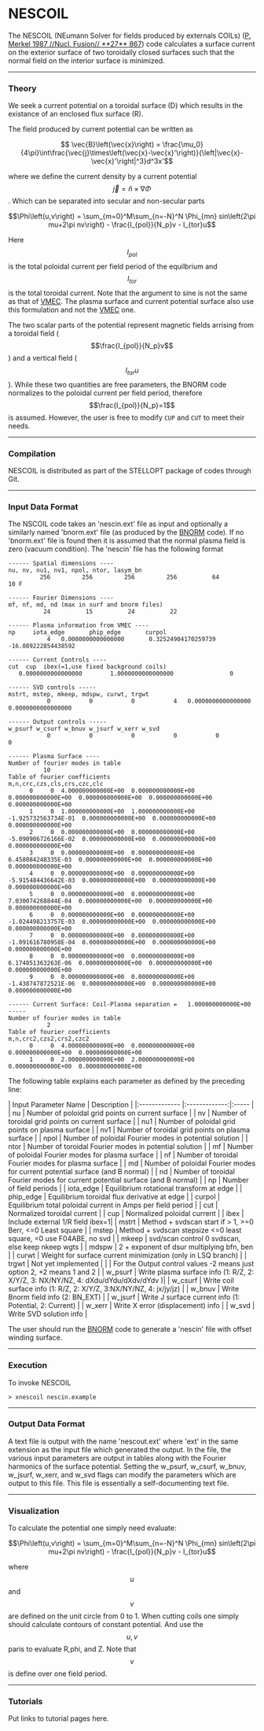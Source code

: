 NESCOIL
=======

The NESCOIL (NEumann Solver for fields produced by externals COILs)
([P. Merkel 1987 //Nucl. Fusion// \*\*27\*\* 867](http://dx.doi.org/10.1088/0029-5515/27/5/018))
code calculates a surface current on the exterior surface of two
toroidally closed surfaces such that the normal field on the interior
surface is minimized.

------------------------------------------------------------------------

### Theory

We seek a current potential on a toroidal surface (D) which results in
the existance of an enclosed flux surface (R).

The field produced by current potential can be written as

$$ \vec{B}\left(\vec{x}\right) = \frac{\mu_0}{4\pi}\int\frac{\vec{j}\times\left(\vec{x}-\vec{x}'\right)}{\left|\vec{x}-\vec{x}'\right|^3}d^3x'$$

where we define the current density by a current potential $$\vec{j} = \hat{n}\times\nabla\Phi$$.
Which can be separated into secular and non-secular parts

$$\Phi\left(u,v\right) = \sum_{m=0}^M\sum_{n=-N}^N \Phi_{mn} sin\left(2\pi mu+2\pi nv\right) - \frac{I_{pol}}{N_p}v - I_{tor}u$$

Here $$I_{pol}$$ is the total poloidal current per field period of the equilbrium and
$$I_{tor}$$ is the total toroidal current. Note that the argument to
sine is not the same as that of [VMEC](VMEC). The plasma surface and 
current potential surface also use this formulation and not the [VMEC](VMEC)
one.

The two scalar parts of the potential represent magnetic fields arrising
from a toroidal field ($$\frac{I_{pol}}{N_p}v$$) and a vertical field
($$I_{tor}u$$). While these two quantities are free parameters, the
BNORM code normalizes to the poloidal current per field period, therefore
$$\frac{I_{pol}}{N_p}=1$$ is assumed. However, the user is free to modify
`CUP` and `CUT` to meet their needs.

------------------------------------------------------------------------

### Compilation

NESCOIL is distributed as part of the STELLOPT package of codes through
Git.

------------------------------------------------------------------------

### Input Data Format

The NSCOIL code takes an 'nescin.ext' file as input and optionally a
similarly named 'bnorm.ext' file (as produced by the [BNORM](BNORM) code).
If no 'bnorm.ext' file is found then it is assumed that the normal
plasma field is zero (vacuum condition). The 'nescin' file has the following
format

```
------ Spatial dimensions ----
nu, nv, nu1, nv1, npol, ntor, lasym_bn
         256         256         256         256          64          10 F

------ Fourier Dimensions ----
mf, nf, md, nd (max in surf and bnorm files)
          24          15          24          22

------ Plasma information from VMEC ----
np     iota_edge       phip_edge       curpol
           4   0.0000000000000000       0.32524904170259739       -16.089222854438592     

------ Current Controls ----
cut  cup  ibex(=1,use fixed background coils)
   0.0000000000000000        1.0000000000000000                0

------ SVD controls -----
mstrt, mstep, mkeep, mdspw, curwt, trgwt
           0           0           0           4   0.0000000000000000        0.0000000000000000     

------ Output controls -----
w_psurf w_csurf w_bnuv w_jsurf w_xerr w_svd
           0           0           0           0           0           0

------ Plasma Surface ---- 
Number of fourier modes in table
          10
Table of fourier coefficients
m,n,crc,czs,cls,crs,czc,clc
      0     0  4.000000000000E+00  0.000000000000E+00  0.000000000000E+00  0.000000000000E+00  0.000000000000E+00  0.000000000000E+00
      1     0  1.000000000000E+00  1.000000000000E+00 -1.925732563734E-01  0.000000000000E+00  0.000000000000E+00  0.000000000000E+00
      2     0  0.000000000000E+00  0.000000000000E+00 -5.090906726166E-02  0.000000000000E+00  0.000000000000E+00  0.000000000000E+00
      3     0  0.000000000000E+00  0.000000000000E+00  6.458084248335E-03  0.000000000000E+00  0.000000000000E+00  0.000000000000E+00
      4     0  0.000000000000E+00  0.000000000000E+00 -5.915484436642E-03  0.000000000000E+00  0.000000000000E+00  0.000000000000E+00
      5     0  0.000000000000E+00  0.000000000000E+00  7.030074268844E-04  0.000000000000E+00  0.000000000000E+00  0.000000000000E+00
      6     0  0.000000000000E+00  0.000000000000E+00 -1.024498213757E-03  0.000000000000E+00  0.000000000000E+00  0.000000000000E+00
      7     0  0.000000000000E+00  0.000000000000E+00 -1.091616780958E-04  0.000000000000E+00  0.000000000000E+00  0.000000000000E+00
      8     0  0.000000000000E+00  0.000000000000E+00  6.174851363263E-06  0.000000000000E+00  0.000000000000E+00  0.000000000000E+00
      9     0  0.000000000000E+00  0.000000000000E+00 -1.438747872521E-06  0.000000000000E+00  0.000000000000E+00  0.000000000000E+00

------ Current Surface: Coil-Plasma separation =   1.000000000000E+00 -----
Number of fourier modes in table
           2
Table of fourier coefficients
m,n,crc2,czs2,crs2,czc2
      0     0  4.000000000000E+00  0.000000000000E+00  0.000000000000E+00  0.000000000000E+00
      1     0  2.000000000000E+00  2.000000000000E+00  0.000000000000E+00  0.000000000000E+00

```

The following table explains each parameter as defined by the preceding
line:

| Input Parameter Name | Description | 
|:------------- |:-------------:|:----- |
| nu | Number of poloidal grid points on current surface | 
| nv | Number of toroidal grid points on current surface | 
| nu1 | Number of poloidal grid points on plasma surface | 
| nv1 | Number of toroidal grid points on plasma surface | 
| npol | Number of poloidal Fourier modes in potential solution | 
| ntor | Number of toroidal Fourier modes in potential solution | 
| mf | Number of poloidal Fourier modes for plasma surface | 
| nf | Number of toroidal Fourier modes for plasma surface | 
| md | Number of poloidal Fourier modes for current potential surface (and B normal) | 
| nd | Number of toroidal Fourier modes for current potential surface (and B normal) | 
| np | Number of field periods |
| iota\_edge | Equilibrium rotational transform at edge | 
| phip\_edge | Equilibrium toroidal flux derivative at edge | 
| curpol | Equilibrium total poloidal current in Amps per field period | 
| cut | Normalized toroidal current | 
| cup | Normalized poloidal current | 
| ibex | Include external 1/R field ibex=1| 
| mstrt | Method + svdscan start if \> 1, \>=0 Berr, \<=0 Least square | 
| mstep | Method + svdscan stepsize \<=0 least square, =0 use F04ABE, no svd | 
| mkeep | svd/scan control 0 svdscan, else keep nkeep wgts | 
| mdspw | 2 + exponent of dsur multiplying bfn, ben | 
| curwt | Weight for surface current minimization (only in LSQ branch) | 
| trgwt | Not yet implemented | 
| | For the Output control values -2 means just option 2, +2 means 1 and 2 |
| w\_psurf | Write plasma surface info (1: R/Z, 2: X/Y/Z, 3: NX/NY/NZ, 4: dXdu/dYdu/dXdv/dYdv )| 
| w\_csurf | Write coil surface info (1: R/Z, 2: X/Y/Z, 3:NX/NY/NZ, 4: jx/jy/jz) | 
| w\_bnuv | Write Bnorm field info (2: BN_EXT) | 
| w\_jsurf | Write J surface current info (1: Potential, 2: Current) | 
| w\_xerr | Write X error (displacement) info | 
| w\_svd | Write SVD solution info |

The user should run the [BNORM](BNORM) code to generate a 'nescin' file
with offset winding surface.

------------------------------------------------------------------------

### Execution

To invoke NESCOIL 

```
> xnescoil nescin.example
```

------------------------------------------------------------------------

### Output Data Format

A text file is output with the name \'nescout.ext\' where \'ext\' in the
same extension as the input file which generated the output. In the
file, the various input parameters are output in tables along with the
Fourier harmonics of the surface potential. Setting the w\_psurf,
w\_csurf, w\_bnuv, w\_jsurf, w\_xerr, and w\_svd flags can modify the
parameters which are output to this file. This file is essentially a
self-documenting text file.

------------------------------------------------------------------------

### Visualization

To calculate the potential one simply need evaluate:

$$\Phi\left(u,v\right) = \sum_{m=0}^M\sum_{n=-N}^N \Phi_{mn} sin\left(2\pi mu+2\pi nv\right) - \frac{I_{pol}}{N_p}v - I_{tor}u$$

where $$u$$ and $$v$$ are defined on the unit circle from 0 to 1.
When cutting coils one simply should calculate contours of constant
potential. And use the $$u,v$$ paris to evaluate R,phi, and Z. Note
that $$v$$ is define over one field period. 

------------------------------------------------------------------------

### Tutorials

Put links to tutorial pages here.
